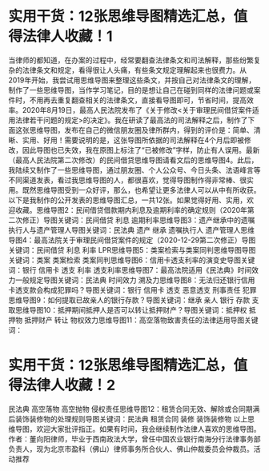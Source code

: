 # 实用干货：12张思维导图精选汇总，值得法律人收藏！1

当律师的都知道，在办案的过程中，经常要翻查法律条文和司法解释，那些纷繁复杂的法律条文和规定，看得很让人头痛，有些条文规定理解起来也很费力。从2019年开始，我尝试用思维导图来整理这些条文，并按自己对法律条文的理解，制作了一些思维导图，当作学习笔记，目的是想让自己在碰到同样的法律问题或案件时，不用再去重复翻查相关的法律条文，直接看导图即可，节省时间，提高效率。2020年8月19日，最高人民法院发布了《关于修改<关于审理民间借贷案件适用法律若干问题的规定>的决定》。我在研读了最高法的司法解释之后，制作了下面这张思维导图，发布在自己的微信朋友圈及律所群内，得到的评价是：简单、清晰、实用、好用！需要说明的是，这张导图所依据的司法解释在4个月后即被修改，因此导图也已失效，我在原图上标注了“已被修改”字样，防止有人误用。最新（最高人民法院第二次修改）的民间借贷思维导图请看文后的思维导图4。此后，我陆续又制作了一些思维导图，通过朋友圈、个人公众号、今日头条、法语峰言等不同渠道发表，看过我思维导图的人，都很喜欢，觉得导图制作得非常棒、很实用。既然思维导图受到一众好评，那么，也希望让更多法律人可以从中有所收获。以下是我制作的公开发表的思维导图汇总，一共12张。如果觉得好用、实用，欢迎收藏。思维导图2：民间借贷借款期内利息及逾期利率的确定规则（2020年第二次修正）导图关键词：民间借贷 利息 逾期利率思维导图3：遗产继承中的遗嘱执行人与遗产管理人导图关键词：民法典 遗产 继承 遗嘱执行人 遗产管理人思维导图4：最高法院关于审理民间借贷案件的规定（2020-12-29第二次修正）导图关键词：民间借贷 利息 利率 LPR思维导图5：类案检索与类案同判思维导图导图关键词：类案 类案检索 类案同判思维导图6：信用卡透支利率的演变史导图关键词：银行 信用卡 透支 利率 透支利率思维导图7：最高法院适用《民法典》时间效力一般规定导图关键词：民法典 时间效力 溯及力思维导图8：无法归还银行信用卡透支款会构成犯罪吗？导图关键词：银行 信用卡 透支 恶意透支 刑事责任 犯罪思维导图9：如何提取已故亲人的银行存款？导图关键词：继承 亲人 银行 存款 支取思维导图10：抵押期间抵押人是否可以转让抵押财产？导图关键词：抵押权 抵押物 抵押财产 转让 物权效力思维导图11：高空落物致害责任的法律适用导图关键词：

# 实用干货：12张思维导图精选汇总，值得法律人收藏！2

民法典 高空落物 高空抛物 侵权责任思维导图12：租赁合同无效、解除或合同期满后装饰装修物的处理规则导图关键词：民法典 租赁合同 装修 装饰装修物 以上思维导图，欢迎大家批评指正。如果有时间，我会继续制作法律人喜欢的思维导图。作者：董向阳律师，毕业于西南政法大学，曾任中国农业银行南海分行法律事务部负责人，现为北京市盈科（佛山）律师事务所合伙人、佛山仲裁委员会仲裁员。活动推荐


